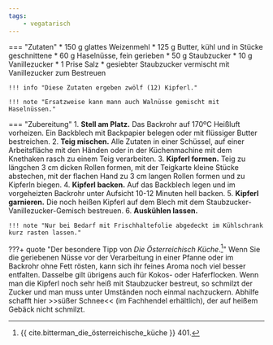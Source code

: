 ```yaml
---
tags:
    - vegatarisch
---
```

=== "Zutaten"
    * 150 g glattes Weizenmehl
    * 125 g Butter, kühl und in Stücke geschnittene
    * 60 g Haselnüsse, fein gerieben
    * 50 g Staubzucker
    * 10 g Vanillezucker
    * 1 Prise Salz
    * gesiebter Staubzucker vermischt mit Vanillezucker zum Bestreuen

    !!! info "Diese Zutaten ergeben zwölf (12) Kipferl."

    !!! note "Ersatzweise kann mann auch Walnüsse gemischt mit Haselnüssen."

=== "Zubereitung"
    1. **Stell am Platz.** Das Backrohr auf 170ºC Heißluft vorheizen. Ein Backblech mit Backpapier belegen oder mit flüssiger Butter bestreichen.
    2. **Teig mischen.** Alle Zutaten in einer Schüssel, auf einer Arbeitsfläche mit den Händen oder in der Küchenmachine mit dem Knethaken rasch zu einem Teig verarbeiten.
    3. **Kipferl formen.** Teig zu längchen 3 cm dicken Rollen formen, mit der Teigkarte kleine Stücke abstechen, mit der flachen Hand zu 3 cm langen Rollen formen und zu Kipferln biegen.
    4. **Kipferl backen.** Auf das Backblech legen und im vorgeheizten Backrohr unter Aufsicht 10-12 Minuten hell backen.
    5. **Kipferl garnieren.** Die noch heißen Kipferl auf dem Blech mit dem Staubzucker-Vanillezucker-Gemisch bestreuen.
    6. **Auskühlen lassen.**

    !!! note "Nur bei Bedarf mit Frischhaltefolie abgedeckt im Kühlschrank kurz rasten lassen."

???+ quote "Der besondere Tipp von *Die Österreichisch Küche*.[^bitterman]"
    Wenn Sie die geriebenen Nüsse vor der Verarbeitung in einer Pfanne oder im Backrohr ohne Fett rösten, kann sich ihr feines Aroma noch viel besser entfalten. Dasselbe gilt übrigens auch für Kokos- oder Haferflocken. Wenn man die Kipferl noch sehr heiß mit Staubzucker bestreut, so schmilzt der Zucker und man muss unter Umständen noch einmal nachzuckern. Abhilfe schafft hier >>süßer Schnee<< (im Fachhendel erhältlich), der auf heißem Gebäck nicht schmilzt.

[^bitterman]:
    {{ cite.bitterman_die_österreichische_küche }} 401.
[^grannies]:
    Theresia. ["Vanillekipferl von Oma Theresia - Rezept Video - Cooking Grannies."](https://www.youtube.com/watch?v=Ir0y8aiVUmY) _YouTube: Cooking Grannies._ 12 December 2018.
